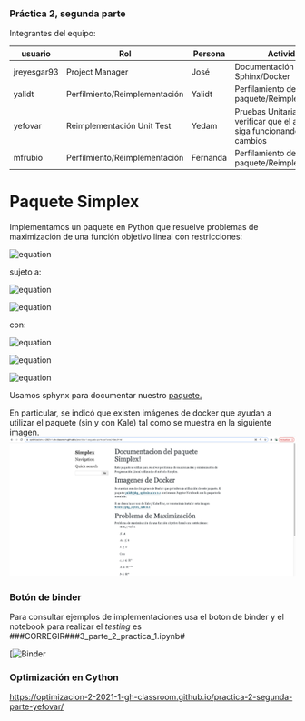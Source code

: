 ### Práctica 2, segunda parte

Integrantes del equipo:

| usuario   | Rol               | Persona      | Actividad   |
| --------- | ------------------| ------------|--------------|
| jreyesgar93| Project Manager    | José        | Documentación en Sphinx/Docker |
| yalidt    | Perfilmiento/Reimplementación    | Yalidt      | Perfilamiento del paquete/Reimplementación|
| yefovar   |  Reimplementación Unit Test | Yedam          | Pruebas Unitaria para verificar que el algoritmo siga funcionando con los cambios |
| mfrubio   | Perfilmiento/Reimplementación         | Fernanda    | Perfilamiento del paquete/Reimplementación|

# Paquete Simplex
Implementamos un paquete en Python que resuelve problemas de maximización de una función objetivo lineal con restricciones:

![equation](https://latex.codecogs.com/gif.latex?max_{x}\quad&space;c^{T}x) 

sujeto a:

![equation](https://latex.codecogs.com/gif.latex?Ax\leq&space;b)

![equation](https://latex.codecogs.com/gif.latex?x\geq&space;0) 

con:

![equation](https://latex.codecogs.com/gif.latex?c,x\quad\epsilon\quad\mathbb{R}^{n})

![equation](https://latex.codecogs.com/gif.latex?A\quad\epsilon\quad\mathbb{R}^{m\times&space;n})

![equation](https://latex.codecogs.com/gif.latex?b\quad\epsilon\quad\mathbb{R}^{m})

Usamos sphynx para documentar nuestro [paquete.](https://optimizacion-2-2021-1-gh-classroom.github.io/practica-1-segunda-parte-yefovar/Simplex.html#module-Simplexs)

En particular, se indicó que existen imágenes de docker que ayudan a utilizar el paquete (sin y con Kale) tal como se muestra en la siguiente imagen.
<img src="docs/images/Documentacion%20paquete%20-%20Docker.png">

### Botón de binder 
Para consultar ejemplos de implementaciones usa el boton de binder y el notebook para realizar el *testing* es ###CORREGIR###3_parte_2_practica_1.ipynb#

[![Binder]()

### Optimización en Cython

https://optimizacion-2-2021-1-gh-classroom.github.io/practica-2-segunda-parte-yefovar/
